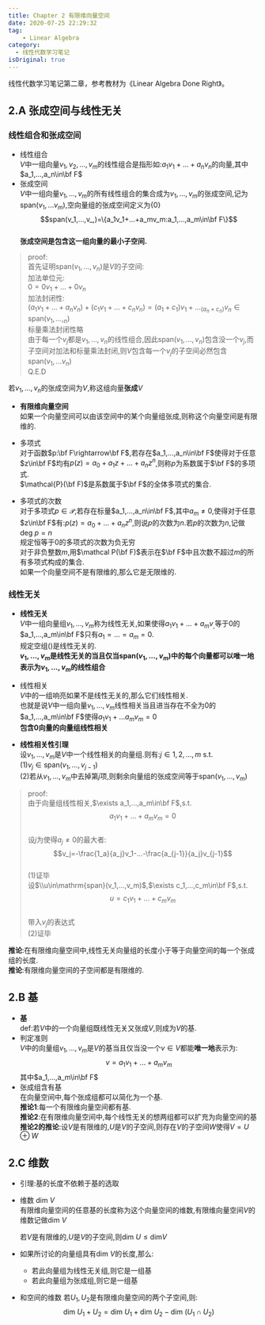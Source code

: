 ```yaml
---
title: Chapter 2 有限维向量空间
date: 2020-07-25 22:29:32
tag:
	- Linear Algebra
category: 
  - 线性代数学习笔记
isOriginal: true
---
```


线性代数学习笔记第二章，参考教材为《Linear Algebra Done Right》。

<!-- more -->



## 2.A 张成空间与线性无关

### 线性组合和张成空间

- 线性组合  
  $V$中一组向量$v_1,v_2,...,v_m$的线性组合是指形如:$a_1v_1+...+a_nv_n$的向量,其中$a_1,...,a_n\in\bf F$
- 张成空间  
  $V$中一组向量$v_1,...,v_m$的所有线性组合的集合成为$v_1,...,v_m$的张成空间,记为span$(v_1,...v_m)$,空向量组的张成空间定义为$\{0\}$  
  $$span(v_1,...,v_,)=\{a_1v_1+...+a_mv_m:a_1,...,a_m\in\bf F\}$$  
  **张成空间是包含这一组向量的最小子空间.**

> proof:  
首先证明span$(v_1,...,v_n)$是$V$的子空间:  
加法单位元:  
$0=0v_1+...+0v_n$  
加法封闭性:  
$(a_1v_1+...+a_nv_n)+(c_1v_1+...+c_nv_n)=(a_1+c_1)v_1+..._(a_n+c_n)v_n\in \mathrm{span}(v_1,...,_n)$  
标量乘法封闭性略  
由于每一个$v_j$都是$v_1,...,v_n$的线性组合,因此span$(v_1,...,v_n)$包含没一个$v_j$,而子空间对加法和标量乘法封闭,则$V$包含每一个$v_j$的子空间必然包含span$(v_1,...v_n)$  
$\mathrm{Q.E.D}$  

若$v_1,...,v_n$的张成空间为$V$,称这组向量**张成**$V$

- **有限维向量空间**  
  如果一个向量空间可以由该空间中的某个向量组张成,则称这个向量空间是有限维的.

- 多项式  
  对于函数$p:\bf F\rightarrow\bf F$,若存在$a_1,...,a_n\in\bf F$使得对于任意$z\in\bf F$均有$p(z)=a_0+a_1z+...+a_nz^n$,则称$p$为系数属于$\bf F$的多项式.  
  $\mathcal{P}(\bf F)$是系数属于$\bf F$的全体多项式的集合.
- 多项式的次数  
  对于多项式$p\in\mathcal{P}$,若存在标量$a_1,...,a_n\in\bf F$,其中$a_m\neq 0$,使得对于任意$z\in\bf F$有:$p(z)=a_0+...+a_nz^n$,则说$p$的次数为$n$.若$p$的次数为$n$,记做$\mathrm{deg}\ p=n$  
  规定恒等于$0$的多项式的次数为负无穷  
  对于非负整数$m$,用$\mathcal P(\bf F)$表示在$\bf F$中且次数不超过$m$的所有多项式构成的集合.  
  如果一个向量空间不是有限维的,那么它是无限维的.

### 线性无关

- **线性无关**   
  $V$中一组向量组$v_1,...,v_m$称为线性无关,如果使得$a_1v_1+...+a_mv_,$等于$0$的$a_1,...,a_m\in\bf F$只有$a_1=...=a_m=0$.   
  规定空组$()$是线性无关的.  
  **$v_1,...,v_m$是线性无关的当且仅当$\mathrm{span}(v_1,...,v_m)$中的每个向量都可以唯一地表示为$v_1,...,v_m$的线性组合**

- 线性相关  
  $V$中的一组响亮如果不是线性无关的,那么它们线性相关.  
  也就是说$V$中一组向量$v_1,...,v_m$线性相关当且进当存在不全为$0$的$a_1,...,a_m\in\bf F$使得$a_1v_1+...a_mv_m=0$  
  **包含$0$向量的向量组线性相关**
- **线性相关性引理**   
  设$v_1,...,v_m$是$V$中一个线性相关的向量组.则有:$j\in{1,2,...,m}$ s.t.  
  (1)$v_j\in\mathrm{span}(v_1,...,v_{j-1})$  
  (2)若从$v_1,...,v_m$中去掉第$j$项,则剩余向量组的张成空间等于$\mathrm{span}(v_1,...,v_m)$

> proof:  
由于向量组线性相关,$\exists a_1,...,a_m\in\bf F$,s.t.  
$$a_1v_1+...+a_mv_m=0$$  
设$j$为使得$a_j\neq 0$的最大者:  
$$v_j=-\frac{1_a}{a_j}v_1-...-\frac{a_{j-1}}{a_j}v_{j-1}$$  
(1)证毕  
设$\\u\in\mathrm{span}(v_1,...,v_m)$,$\exists c_1,...,c_m\in\bf F$,s.t.  
$$u=c_1v_1+...+c_mv_m$$  
带入$v_j$的表达式  
(2)证毕

**推论**:在有限维向量空间中,线性无关向量组的长度小于等于向量空间的每一个张成组的长度.  
**推论**:有限维向量空间的子空间都是有限维的.  

## 2.B 基

- **基**    
  def:若$V$中的一个向量组既线性无关又张成$V$,则成为$V$的基.
- 判定准则  
  $V$中的向量组$v_1,...,v_m$是$V$的基当且仅当没一个$v\in V$都能**唯一地**表示为:
  $$v=a_1v_1+...+a_mv_m$$
  其中$a_1,...,a_m\in\bf F$
- 张成组含有基  
  在向量空间中,每个张成组都可以简化为一个基.  
  **推论1**:每一个有限维向量空间都有基.  
  **推论2**:在有限维向量空间中,每个线性无关的想两组都可以扩充为向量空间的基  
  **推论2的推论**:设$V$是有限维的,$U$是$V$的子空间,则存在$V$的子空间$W$使得$V=U\oplus W$

## 2.C 维数

- 引理:基的长度不依赖于基的选取

- 维数 $\mathrm{dim}\ V$  
  有限维向量空间的任意基的长度称为这个向量空间的维数,有限维向量空间$V$的维数记做$\mathrm{dim}\ V$  
  
  若$V$是有限维的,$U$是$V$的子空间,则$\mathrm{dim}\ U\leq\mathrm{dim} V$

- 如果所讨论的向量组具有$\mathrm{dim}\ V$的长度,那么:
  - 若此向量组为线性无关组,则它是一组基
  - 若此向量组为张成组,则它是一组基
- 和空间的维数
  若$U_1,U_2$是有限维向量空间的两个子空间,则:
  $$\mathrm{dim}\ U_1+U_2=\mathrm{dim}\ U_1+\mathrm{dim}\ U_2-\mathrm{dim}\ (U_1\cap U_2)$$

